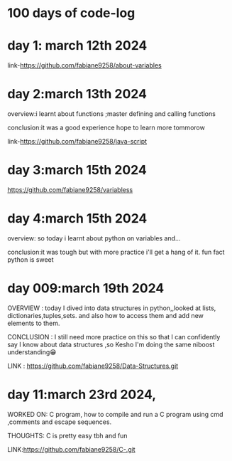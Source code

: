 # 100 days of code-log
# day 1: march 12th 2024
link-https://github.com/fabiane9258/about-variables

# day 2:march 13th 2024
overview:i learnt about functions ;master defining and calling functions

conclusion:it was a good experience hope to learn more tommorow

link-https://github.com/fabiane9258/java-script


# day 3:march 15th 2024
https://github.com/fabiane9258/variabless

# day 4:march 15th 2024

overview: so today i learnt about python on variables and...

conclusion:it was tough but with more practice i'll get a hang of it.
fun fact python is sweet


# day 009:march 19th 2024

OVERVIEW : today I dived into data structures in python,,looked at lists, dictionaries,tuples,sets.
and also how to access them and add new elements to them.

CONCLUSION : I still need more practice on this so that I can confidently say I know about data structures ,so Kesho I'm doing the same niboost understanding😁

LINK : https://github.com/fabiane9258/Data-Structures.git

# day 11:march 23rd 2024,

WORKED ON: C program, how to compile and run a C program using cmd ,comments and escape sequences.

THOUGHTS: C is pretty easy tbh and fun

LINK:https://github.com/fabiane9258/C-.git

